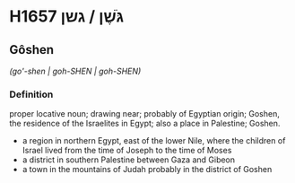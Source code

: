 # H1657 גֹּשֶׁן / גשן

## Gôshen

_(go'-shen | ɡoh-SHEN | ɡoh-SHEN)_

### Definition

proper locative noun; drawing near; probably of Egyptian origin; Goshen, the residence of the Israelites in Egypt; also a place in Palestine; Goshen.

- a region in northern Egypt, east of the lower Nile, where the children of Israel lived from the time of Joseph to the time of Moses
- a district in southern Palestine between Gaza and Gibeon
- a town in the mountains of Judah probably in the district of Goshen
